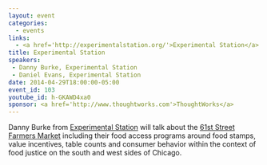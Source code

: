 ```yaml
---
layout: event
categories: 
  - events
links:
  - <a href='http://experimentalstation.org/'>Experimental Station</a>
title: Experimental Station
speakers:
 - Danny Burke, Experimental Station
 - Daniel Evans, Experimental Station
date: 2014-04-29T18:00:00-05:00
event_id: 103
youtube_id: h-GKAWD4xa0
sponsor: <a href='http://www.thoughtworks.com'>ThoughtWorks</a>
---
```


<p>Danny Burke from <a href='http://experimentalstation.org/'>Experimental Station</a> will talk about the <a href='http://experimentalstation.org/farmers-market'>61st Street Farmers Market</a> including their food access programs around food stamps, value incentives, table counts and consumer behavior within the context of food justice on the south and west sides of Chicago.</p>
